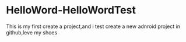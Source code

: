 # HelloWord-HelloWordTest
This is my first create a project,and i test create a new adnroid project in github,leve my shoes
